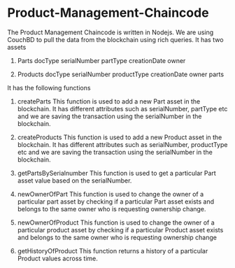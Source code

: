 # Product-Management-Chaincode

The Product Management Chaincode is written in Nodejs. We are using CouchBD to pull the data from the blockchain using rich queries.
It has two assets

1. Parts
      docType
      serialNumber
      partType
      creationDate
      owner
      
2. Products
      docType
      serialNumber
      productType
      creationDate
      owner
      parts

It has the following functions

1. createParts
This function is used to add a new Part asset in the blockchain. It has different attributes such as serialNumber, partType etc and we are saving the transaction using the serialNumber in the blockchain.

2. createProducts
This function is used to add a new Product asset in the blockchain. It has different attributes such as serialNumber, productType etc and we are saving the transaction using the serialNumber in the blockchain.

3. getPartsBySerialnumber
This function is used to get a particular Part asset value based on the serialNumber.

4. newOwnerOfPart
This function is used to change the owner of a particular part asset by checking if a particular Part asset exists and belongs to the same owner who is requesting ownership change.

5. newOwnerOfProduct
This function is used to change the owner of a particular product asset by checking if a particular Product asset exists and belongs to the same owner who is requesting ownership change

6. getHistoryOfProduct
This function returns a history of a particular Product values across time.
